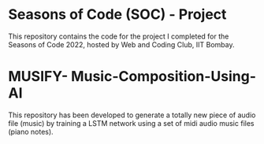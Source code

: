 # Seasons of Code (SOC) - Project
This repository contains the code for the project I completed for the Seasons of Code 2022, hosted by Web and Coding Club, IIT Bombay.

# MUSIFY- Music-Composition-Using-AI
This repository has been developed to generate a totally new piece of audio file (music) by training a LSTM network using a set of midi audio music files (piano notes).
